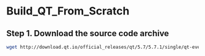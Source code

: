 # Build_QT_From_Scratch

## Step 1. Download the source code archive

```bash
wget http://download.qt.io/official_releases/qt/5.7/5.7.1/single/qt-everywhere-opensource-src-5.7.1.tar.gz
```



